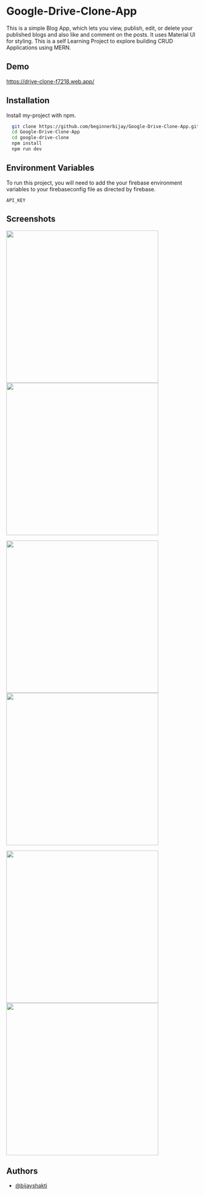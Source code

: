 # Google-Drive-Clone-App


This is a simple Blog App, which lets you view, publish, edit, or delete your published blogs and also like and comment on the posts. It uses Material UI for styling. This is a self Learning Project to explore building CRUD Applications using MERN.

## Demo

https://drive-clone-f7218.web.app/


## Installation

Install my-project with npm.

```bash
  git clone https://github.com/beginnerbijay/Google-Drive-Clone-App.git
  cd Google-Drive-Clone-App
  cd google-drive-clone
  npm install
  npm run dev
```
    
## Environment Variables

To run this project, you will need to add the your firebase environment variables to your firebaseconfig file as directed by firebase.

`API_KEY`


## Screenshots

<img src="https://user-images.githubusercontent.com/53929918/218391871-444cd9f7-9033-4e7f-a77b-7e5b41268486.png" width="400"> <img src="https://user-images.githubusercontent.com/53929918/218391877-0d6787fc-e6c3-46f1-9c94-59514a8e84a0.png" width="400">



<img src="https://user-images.githubusercontent.com/53929918/218391885-1fcd67ea-46ab-46c2-a2d5-5c42d11769e7.png" width="400"> <img src="https://user-images.githubusercontent.com/53929918/218391896-0ac9c4e6-5c8f-4326-9fa4-518ae48b2a47.png" width="400">


<img src="https://user-images.githubusercontent.com/53929918/218391888-b29fe81f-9606-4aaf-b9cd-d746a9b6e948.png" width="400"> <img src="https://user-images.githubusercontent.com/53929918/218391891-3621a3bb-f234-498f-9a49-980b4eacb9ed.png" width="400">



## Authors

- [@bijayshakti](https://github.com/beginnerbijay)




